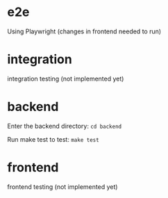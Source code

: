 # e2e
Using Playwright
(changes in frontend needed to run)

# integration
integration testing
(not implemented yet)

# backend
Enter the backend directory:
`cd backend`

Run make test to test:
`make test`

# frontend
frontend testing
(not implemented yet)